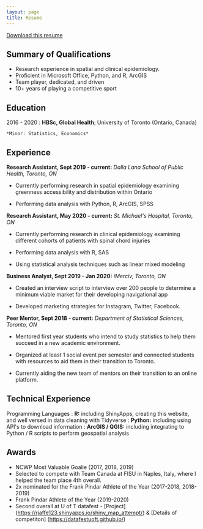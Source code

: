 ```yaml
---
layout: page
title: Resume
---
```

[Download this resume](sept_resume.pdf)

Summary of Qualifications
-------------------------
* Research experience in spatial and clinical epidemiology.
* Proficient in Microsoft Office, Python, and R, ArcGIS
* Team player, dedicated, and driven
* 10+ years of playing a competitive sport

Education
---------

2016 - 2020
:   **HBSc, Global Health**; University of
    Toronto (Ontario, Canada)

    *Minor: Statistics, Economics*
    
Experience
----------

**Research Assistant, Sept 2019 - current:**
*Dalla Lana School of Public Health, Toronto, ON*

* Currently performing research in spatial epidemiology examining greenness accessibility and distribution within Ontario

* Performing data analysis with Python, R, ArcGIS, SPSS

**Research Assistant, May 2020 - current:**
*St. Michael's Hospital, Toronto, ON*

* Currently performing research in clinical epidemiology examining different cohorts of patients with spinal chord injuries

* Performing data analysis with R, SAS

* Using statistical analysis techniques such as linear mixed modeling

**Business Analyst, Sept 2019 - Jan 2020:**
*iMerciv, Toronto, ON*

* Created an interview script to interview over 200 people to determine a minimum viable market for their developing navigational app

* Developed marketing strategies for Instagram, Twitter, Facebook.

**Peer Mentor, Sept 2018 - current:**
*Department of Statistical Sciences, Toronto, ON*

* Mentored first year students who intend to study statistics to help them succeed in a new academic environment.

* Organized at least 1 social event per semester and connected students with resources to aid them
in their transition to Toronto.

* Currently aiding the new team of mentors on their transition to an online platform.



Technical Experience
--------------------

Programming Languages
:   **R:** including ShinyApps, creating this website, and well versed in data cleaning with Tidyverse
:   **Python:** including using API's to download information
:   **ArcGIS / QGIS:** including integrating to Python / R scripts to perform geospatial analysis

Awards
------

* NCWP Most Valuable Goalie (2017, 2018, 2019)
* Selected to compete with Team Canada at FISU in Naples, Italy, where I
helped the team place 4th overall.
* 2x nominated for the Frank Pindar Athlete of the Year (2017-2018,
2018-2019)
* Frank Pindar Athlete of the Year (2019-2020)
* Second overall at U of T datafest - [Project] (https://rjaffe123.shinyapps.io/shiny_map_attempt/) & [Details of competiton] (https://datafestuoft.github.io/)
